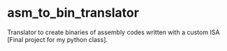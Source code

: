# asm_to_bin_translator
Translator to create binaries of assembly codes written with a custom ISA [Final project for my python class].
